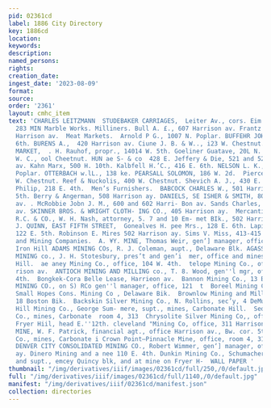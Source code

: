 ```yaml
---
pid: 02361cd
label: 1886 City Directory
key: 1886cd
location: 
keywords: 
description: 
named_persons: 
rights: 
creation_date: 
ingest_date: '2023-08-09'
format: 
source: 
order: '2361'
layout: cmhc_item
text: 'CHARLES LEITZMANN  STUDEBAKER CARRIAGES,  Leiter Av., cors. Eim & Chestnut        MAR
  283 MIN Marble Works. Milliners. Bull A. £., 607 Harrison av. Frantz M. J., 425
  Harrison av.  Meat Markets.  Arnold P G., 1007 N. Poplar. BUFFEHR JOHN,  314 E.
  6th. BURENS A.,  420 Harrison av. Ciune J. B. & W.., i23 W. Chestnut. Ba STREET
  MARKET,  . H. Rauhof, propr., 14014 W. 5th. Goeliner Guatave, 20L N. Spruce. Herzog
  W. C., ool Cheetnut. HUN ae S- & co  428 E. Jeffery & Die, 521 and 523 Harrison
  av. Kahn Marx, 500 H. 10th. Kalbfell H.’C., 416 E. 6th. NELSON L. K., 6th, cor.
  Poplar. OTTERBACH w.lL., 138 ke. PEARSALL SOLOMON, 186 W. 2d.  Pierce & Adama, 313
  W. Chestnut. Reef & Nuckolis, 400 W. Chestnut. Shevich A. J., 430 E. 8th. Yiilly
  Philip, 218 E. 4th.  Men’s Furnishers.  BABCOCK CHARLES W., 501 Harrison av., cor.
  5th. Berry & Angerman, 508 Harrison ay. DANIELS, SE ISHER & SMITH, 801 and 303 Harrison
  av. . McRobbie Jobn J. M., 600 and 602 Harri- Bon av. Sands Charles, 312 Harrison
  av. SKINNER BROS. & WRIGHT CLOTH- ING CO., 405 Harrison ay.  Mercantile Agencies.  DUNN
  R.C. & CO., W. H. Nash, attorney, 5. 7 and 10 Em- met BIk., 502 Harrison av. .  144  J.
  J. QUINN, EAST FIFTH STREET,  Gonealves H. pee Mrs., 128 E. 6th. Lapierce M. Mrs.,
  122 E. 5th. Robinson E. Mires 502 Harrison ay. Sims V. Miss, 413-415 Harrison av.  Mines
  and Mining Companies.  A. ¥Y. MINE, Thomas Weir, gen’] manager, office and mine,
  Iron Hill ADAMS MINING COs, R. J. Coleman, aupt., Delaware Blk. AGASSIZ CONSOLIDATED
  MINING co., J. H. Stotesbury, pres’t and gen’i  mer, office and mines, Carbonate
  Hill.  ae aney Mining Co., office, 104 W. 4th.  telope Mining Co., office, $16 Har-
  rison av.  ANTIOCH MINING AND MILLING co., T. 8. Wood, gen''l mgr, office, 121 EB.
  4th.  Bongkek-Cora Belle Lease, Harrieon av.  Bannon Mining Co., 13 Boston Bik.  BENTON
  MINING CO., on S) RCo gen''l manager, office, 121  t  Boreel Mining Co., office,
  Small Hopes Cons. Mining Co , Delaware Bik.  Brownlow Mining and Milling Co., office,
  18 Boston Bik.  Backskin Silver Mining Co., N. Rollins, sec’y, 4 DeMuaineville Bik  Carbonate
  Hill Mining Co., George Sum- mere, supt., mines, Carbonate Hill.  Seon at Mining
  Co., mines, Carbonate  room 4, 313  Chrysolite Silver Mining Co,, office and mines,
  Fryer Hiil, head E.''12th. cleveland "Mining Co, office, 311 Harrison  COLONEL SELLERS
  MINE, W. F. Patrick, financial agt., office Harrison av., Bw. cor. 5th. Cece Mining
  Co., mines, Carbonate i Crown Point—Pinnacle Mine, office, room 4, 313 Harrison.
  DENVER CITY CONSOLIDATED MINING CO., Robert Wimmer, gen‘] manager, office, 431 Harrison
  ay. Dinero Mining and a nee 110 E. 4th. Dunkin Mining Co., Schumacher, gen’l manager
  and supt., emcey Quincy blk, and at mine on Fryer H-  WALL PAPER '
thumbnail: "/img/derivatives/iiif/images/02361cd/full/250,/0/default.jpg"
full: "/img/derivatives/iiif/images/02361cd/full/1140,/0/default.jpg"
manifest: "/img/derivatives/iiif/02361cd/manifest.json"
collection: directories
---
```

